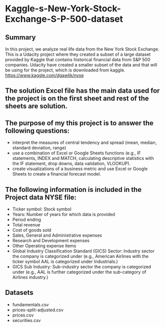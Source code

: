 # Kaggle-s-New-York-Stock-Exchange-S-P-500-dataset

## Summary

In this project, we analyze real life data from the New York Stock Exchange. This is a Udacity project where they created a subset of a large dataset provided by Kaggle that contains historical financial data from S&P 500 companies. Udacity have created a smaller subset of the data and that will be using for the project, which is downloaded from kaggle.
https://www.kaggle.com/dgawlik/nyse

## The solution Excel file has the main data used for the project is on the first sheet and rest of the sheets are solution.

## The purpose of my this project is to answer the following questions:

- interpret the measures of central tendency and spread (mean, median, standard deviation, range)
- use a combination of Excel or Google Sheets functions (e.g., IF statements, INDEX and MATCH, calculating descriptive statistics with the IF statement, drop downs, data validation, VLOOKUP).
- create visualizations of a business metric and use Excel or Google Sheets to create a financial forecast model.

## The following information is included in the Project data NYSE file:
- Ticker symbol: Stock symbol
- Years: Number of years for which data is provided
- Period ending
- Total revenue
- Cost of goods sold
- Sales, General and Administrative expenses
- Research and Development expenses
- Other Operating expense items
- Global Industry Classification Standard (GICS) Sector: Industry sector the company is categorized under (e.g., American Airlines with the ticker symbol AAL is categorized under Industrials.)
- GICS Sub Industry: Sub-industry sector the company is categorized under (e.g., AAL is further categorized under the sub-category of Airlines industry.)

## Datasets
- fundamentals.csv
- prices-split-adjusted.csv
- prices.csv
- securities.csv
